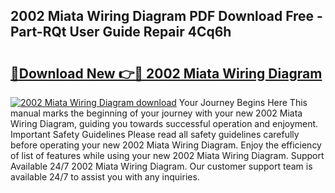 ## 2002 Miata Wiring Diagram PDF Download Free - Part-RQt User Guide Repair 4Cq6h

# <h2><a href="http://dfjqjo.blite.top/?on=2002+Miata+Wiring+Diagram">🔗Download New 👉🔴 2002 Miata Wiring Diagram</a></h2>

[![2002 Miata Wiring Diagram download](https://i.imgur.com/lujVjoI.png)](http://dfjqjo.blite.top/?on=2002+Miata+Wiring+Diagram)
Your Journey Begins Here This manual marks the beginning of your journey with your new 2002 Miata Wiring Diagram, guiding you towards successful operation and enjoyment. Important Safety Guidelines Please read all safety guidelines carefully before operating your new 2002 Miata Wiring Diagram. Enjoy the efficiency of list of features while using your new 2002 Miata Wiring Diagram. Support Available 24/7 2002 Miata Wiring Diagram. Our customer support team is available 24/7 to assist you with any inquiries.
